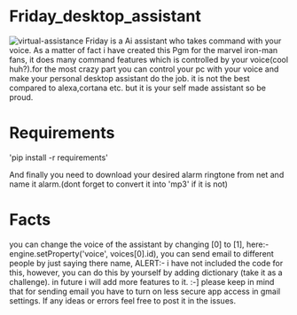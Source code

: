 # Friday_desktop_assistant
![virtual-assistance](https://user-images.githubusercontent.com/73348960/104115741-ec69fc00-532b-11eb-9dfd-193b68521e0b.png)
Friday is a Ai assistant who takes command with your voice. As a matter of fact i have created this Pgm for the marvel iron-man fans, it does many command features which is controlled by your voice(cool huh?).for the most crazy part you can control your pc with your voice and make your personal desktop assistant do the job. it is not the best compared to alexa,cortana etc. but it is your self made assistant so be proud. 

# Requirements
'pip install -r requirements' 

And finally you need to download your desired alarm ringtone from net and name it alarm.(dont forget to convert it into 'mp3' if it is not)

# Facts
you can change the voice of the assistant by changing [0] to [1], here:- engine.setProperty('voice', voices[0].id),
you can send email to different people by just saying there name, ALERT:- i have not included the code for this, however, you can do this by yourself by adding dictionary (take it as a challenge).
in future i will add more features to it. :-]
please keep in mind that for sending email you have to turn on less secure app access in gmail settings.
If any ideas or errors feel free to post it in the issues. 
